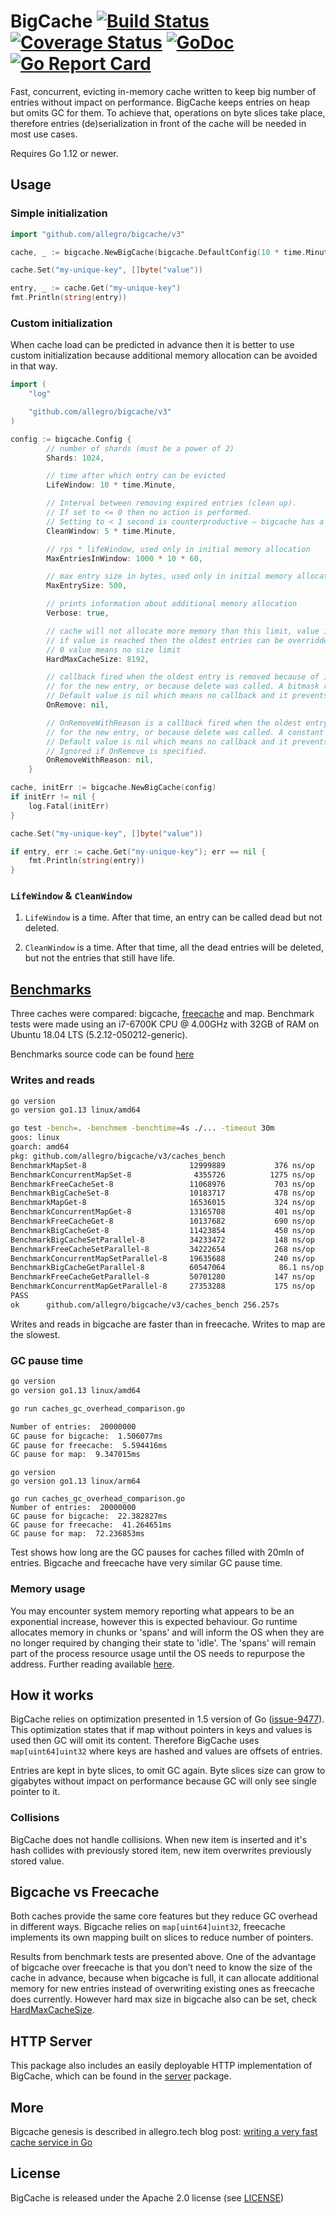 # BigCache [![Build Status](https://github.com/allegro/bigcache/workflows/build/badge.svg)](https://github.com/allegro/bigcache/actions?query=workflow%3Abuild)&nbsp;[![Coverage Status](https://coveralls.io/repos/github/allegro/bigcache/badge.svg?branch=master)](https://coveralls.io/github/allegro/bigcache?branch=master)&nbsp;[![GoDoc](https://godoc.org/github.com/allegro/bigcache?status.svg)](https://godoc.org/github.com/allegro/bigcache)&nbsp;[![Go Report Card](https://goreportcard.com/badge/github.com/allegro/bigcache)](https://goreportcard.com/report/github.com/allegro/bigcache)

Fast, concurrent, evicting in-memory cache written to keep big number of entries without impact on performance.
BigCache keeps entries on heap but omits GC for them. To achieve that, operations on byte slices take place,
therefore entries (de)serialization in front of the cache will be needed in most use cases.

Requires Go 1.12 or newer.

## Usage

### Simple initialization

```go
import "github.com/allegro/bigcache/v3"

cache, _ := bigcache.NewBigCache(bigcache.DefaultConfig(10 * time.Minute))

cache.Set("my-unique-key", []byte("value"))

entry, _ := cache.Get("my-unique-key")
fmt.Println(string(entry))
```

### Custom initialization

When cache load can be predicted in advance then it is better to use custom initialization because additional memory
allocation can be avoided in that way.

```go
import (
	"log"

	"github.com/allegro/bigcache/v3"
)

config := bigcache.Config {
		// number of shards (must be a power of 2)
		Shards: 1024,

		// time after which entry can be evicted
		LifeWindow: 10 * time.Minute,

		// Interval between removing expired entries (clean up).
		// If set to <= 0 then no action is performed.
		// Setting to < 1 second is counterproductive — bigcache has a one second resolution.
		CleanWindow: 5 * time.Minute,

		// rps * lifeWindow, used only in initial memory allocation
		MaxEntriesInWindow: 1000 * 10 * 60,

		// max entry size in bytes, used only in initial memory allocation
		MaxEntrySize: 500,

		// prints information about additional memory allocation
		Verbose: true,

		// cache will not allocate more memory than this limit, value in MB
		// if value is reached then the oldest entries can be overridden for the new ones
		// 0 value means no size limit
		HardMaxCacheSize: 8192,

		// callback fired when the oldest entry is removed because of its expiration time or no space left
		// for the new entry, or because delete was called. A bitmask representing the reason will be returned.
		// Default value is nil which means no callback and it prevents from unwrapping the oldest entry.
		OnRemove: nil,

		// OnRemoveWithReason is a callback fired when the oldest entry is removed because of its expiration time or no space left
		// for the new entry, or because delete was called. A constant representing the reason will be passed through.
		// Default value is nil which means no callback and it prevents from unwrapping the oldest entry.
		// Ignored if OnRemove is specified.
		OnRemoveWithReason: nil,
	}

cache, initErr := bigcache.NewBigCache(config)
if initErr != nil {
	log.Fatal(initErr)
}

cache.Set("my-unique-key", []byte("value"))

if entry, err := cache.Get("my-unique-key"); err == nil {
	fmt.Println(string(entry))
}
```

### `LifeWindow` & `CleanWindow`

1. `LifeWindow` is a time. After that time, an entry can be called dead but not deleted.

2. `CleanWindow` is a time. After that time, all the dead entries will be deleted, but not the entries that still have life.

## [Benchmarks](https://github.com/allegro/bigcache-bench)

Three caches were compared: bigcache, [freecache](https://github.com/coocood/freecache) and map.
Benchmark tests were made using an
i7-6700K CPU @ 4.00GHz with 32GB of RAM on Ubuntu 18.04 LTS (5.2.12-050212-generic).

Benchmarks source code can be found [here](https://github.com/allegro/bigcache-bench)

### Writes and reads

```bash
go version
go version go1.13 linux/amd64

go test -bench=. -benchmem -benchtime=4s ./... -timeout 30m
goos: linux
goarch: amd64
pkg: github.com/allegro/bigcache/v3/caches_bench
BenchmarkMapSet-8                     	12999889	       376 ns/op	     199 B/op	       3 allocs/op
BenchmarkConcurrentMapSet-8           	 4355726	      1275 ns/op	     337 B/op	       8 allocs/op
BenchmarkFreeCacheSet-8               	11068976	       703 ns/op	     328 B/op	       2 allocs/op
BenchmarkBigCacheSet-8                	10183717	       478 ns/op	     304 B/op	       2 allocs/op
BenchmarkMapGet-8                     	16536015	       324 ns/op	      23 B/op	       1 allocs/op
BenchmarkConcurrentMapGet-8           	13165708	       401 ns/op	      24 B/op	       2 allocs/op
BenchmarkFreeCacheGet-8               	10137682	       690 ns/op	     136 B/op	       2 allocs/op
BenchmarkBigCacheGet-8                	11423854	       450 ns/op	     152 B/op	       4 allocs/op
BenchmarkBigCacheSetParallel-8        	34233472	       148 ns/op	     317 B/op	       3 allocs/op
BenchmarkFreeCacheSetParallel-8       	34222654	       268 ns/op	     350 B/op	       3 allocs/op
BenchmarkConcurrentMapSetParallel-8   	19635688	       240 ns/op	     200 B/op	       6 allocs/op
BenchmarkBigCacheGetParallel-8        	60547064	        86.1 ns/op	     152 B/op	       4 allocs/op
BenchmarkFreeCacheGetParallel-8       	50701280	       147 ns/op	     136 B/op	       3 allocs/op
BenchmarkConcurrentMapGetParallel-8   	27353288	       175 ns/op	      24 B/op	       2 allocs/op
PASS
ok  	github.com/allegro/bigcache/v3/caches_bench	256.257s
```

Writes and reads in bigcache are faster than in freecache.
Writes to map are the slowest.

### GC pause time

```bash
go version
go version go1.13 linux/amd64

go run caches_gc_overhead_comparison.go

Number of entries:  20000000
GC pause for bigcache:  1.506077ms
GC pause for freecache:  5.594416ms
GC pause for map:  9.347015ms
```

```
go version
go version go1.13 linux/arm64

go run caches_gc_overhead_comparison.go
Number of entries:  20000000
GC pause for bigcache:  22.382827ms
GC pause for freecache:  41.264651ms
GC pause for map:  72.236853ms
```

Test shows how long are the GC pauses for caches filled with 20mln of entries.
Bigcache and freecache have very similar GC pause time.

### Memory usage

You may encounter system memory reporting what appears to be an exponential increase, however this is expected behaviour. Go runtime allocates memory in chunks or 'spans' and will inform the OS when they are no longer required by changing their state to 'idle'. The 'spans' will remain part of the process resource usage until the OS needs to repurpose the address. Further reading available [here](https://utcc.utoronto.ca/~cks/space/blog/programming/GoNoMemoryFreeing).

## How it works

BigCache relies on optimization presented in 1.5 version of Go ([issue-9477](https://github.com/golang/go/issues/9477)).
This optimization states that if map without pointers in keys and values is used then GC will omit its content.
Therefore BigCache uses `map[uint64]uint32` where keys are hashed and values are offsets of entries.

Entries are kept in byte slices, to omit GC again.
Byte slices size can grow to gigabytes without impact on performance
because GC will only see single pointer to it.

### Collisions

BigCache does not handle collisions. When new item is inserted and it's hash collides with previously stored item, new item overwrites previously stored value.

## Bigcache vs Freecache

Both caches provide the same core features but they reduce GC overhead in different ways.
Bigcache relies on `map[uint64]uint32`, freecache implements its own mapping built on
slices to reduce number of pointers.

Results from benchmark tests are presented above.
One of the advantage of bigcache over freecache is that you don’t need to know
the size of the cache in advance, because when bigcache is full,
it can allocate additional memory for new entries instead of
overwriting existing ones as freecache does currently.
However hard max size in bigcache also can be set, check [HardMaxCacheSize](https://godoc.org/github.com/allegro/bigcache#Config).

## HTTP Server

This package also includes an easily deployable HTTP implementation of BigCache, which can be found in the [server](/server) package.

## More

Bigcache genesis is described in allegro.tech blog post: [writing a very fast cache service in Go](http://allegro.tech/2016/03/writing-fast-cache-service-in-go.html)

## License

BigCache is released under the Apache 2.0 license (see [LICENSE](LICENSE))
